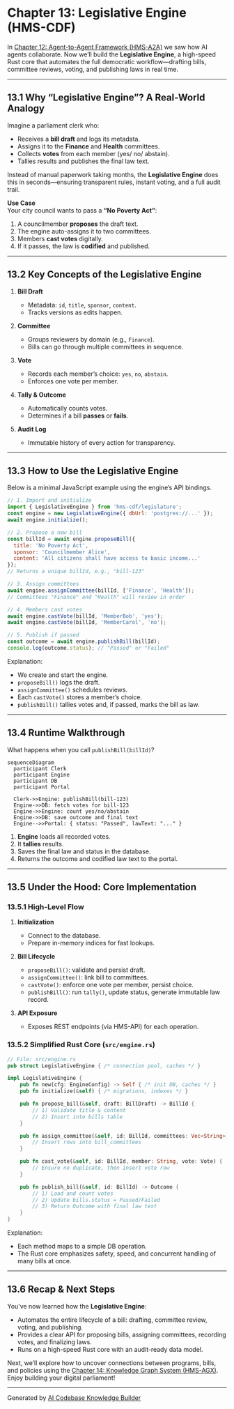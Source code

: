 # Chapter 13: Legislative Engine (HMS-CDF)

In [Chapter 12: Agent-to-Agent Framework (HMS-A2A)](12_agent_to_agent_framework__hms_a2a__.md) we saw how AI agents collaborate. Now we’ll build the **Legislative Engine**, a high-speed Rust core that automates the full democratic workflow—drafting bills, committee reviews, voting, and publishing laws in real time.

---

## 13.1 Why “Legislative Engine”? A Real-World Analogy

Imagine a parliament clerk who:

- Receives a **bill draft** and logs its metadata.  
- Assigns it to the **Finance** and **Health** committees.  
- Collects **votes** from each member (yes/ no/ abstain).  
- Tallies results and publishes the final law text.  

Instead of manual paperwork taking months, the **Legislative Engine** does this in seconds—ensuring transparent rules, instant voting, and a full audit trail.

**Use Case**  
Your city council wants to pass a **“No Poverty Act”**:

1. A councilmember **proposes** the draft text.  
2. The engine auto-assigns it to two committees.  
3. Members **cast votes** digitally.  
4. If it passes, the law is **codified** and published.

---

## 13.2 Key Concepts of the Legislative Engine

1. **Bill Draft**  
   - Metadata: `id`, `title`, `sponsor`, `content`.  
   - Tracks versions as edits happen.

2. **Committee**  
   - Groups reviewers by domain (e.g., `Finance`).  
   - Bills can go through multiple committees in sequence.

3. **Vote**  
   - Records each member’s choice: `yes`, `no`, `abstain`.  
   - Enforces one vote per member.

4. **Tally & Outcome**  
   - Automatically counts votes.  
   - Determines if a bill **passes** or **fails**.

5. **Audit Log**  
   - Immutable history of every action for transparency.

---

## 13.3 How to Use the Legislative Engine

Below is a minimal JavaScript example using the engine’s API bindings.

```js
// 1. Import and initialize
import { LegislativeEngine } from 'hms-cdf/legislature';
const engine = new LegislativeEngine({ dbUrl: 'postgres://...' });
await engine.initialize();

// 2. Propose a new bill
const billId = await engine.proposeBill({
  title: 'No Poverty Act',
  sponsor: 'Councilmember Alice',
  content: 'All citizens shall have access to basic income...'
});
// Returns a unique billId, e.g., "bill-123"

// 3. Assign committees
await engine.assignCommittee(billId, ['Finance', 'Health']);
// Committees "Finance" and "Health" will review in order

// 4. Members cast votes
await engine.castVote(billId, 'MemberBob', 'yes');
await engine.castVote(billId, 'MemberCarol', 'no');

// 5. Publish if passed
const outcome = await engine.publishBill(billId);
console.log(outcome.status); // "Passed" or "Failed"
```

Explanation:

- We create and start the engine.  
- `proposeBill()` logs the draft.  
- `assignCommittee()` schedules reviews.  
- Each `castVote()` stores a member’s choice.  
- `publishBill()` tallies votes and, if passed, marks the bill as law.

---

## 13.4 Runtime Walkthrough

What happens when you call `publishBill(billId)`?

```mermaid
sequenceDiagram
  participant Clerk
  participant Engine
  participant DB
  participant Portal

  Clerk->>Engine: publishBill(bill-123)
  Engine->>DB: fetch votes for bill-123
  Engine->>Engine: count yes/no/abstain
  Engine->>DB: save outcome and final text
  Engine-->>Portal: { status: "Passed", lawText: "..." }
```

1. **Engine** loads all recorded votes.  
2. It **tallies** results.  
3. Saves the final law and status in the database.  
4. Returns the outcome and codified law text to the portal.

---

## 13.5 Under the Hood: Core Implementation

### 13.5.1 High-Level Flow

1. **Initialization**  
   - Connect to the database.  
   - Prepare in-memory indices for fast lookups.

2. **Bill Lifecycle**  
   - `proposeBill()`: validate and persist draft.  
   - `assignCommittee()`: link bill to committees.  
   - `castVote()`: enforce one vote per member, persist choice.  
   - `publishBill()`: run `tally()`, update status, generate immutable law record.

3. **API Exposure**  
   - Exposes REST endpoints (via HMS-API) for each operation.

### 13.5.2 Simplified Rust Core (`src/engine.rs`)

```rust
// File: src/engine.rs
pub struct LegislativeEngine { /* connection pool, caches */ }

impl LegislativeEngine {
    pub fn new(cfg: EngineConfig) -> Self { /* init DB, caches */ }
    pub fn initialize(&self) { /* migrations, indexes */ }

    pub fn propose_bill(&self, draft: BillDraft) -> BillId {
        // 1) Validate title & content
        // 2) Insert into bills table
    }

    pub fn assign_committee(&self, id: BillId, committees: Vec<String>) {
        // Insert rows into bill_committees
    }

    pub fn cast_vote(&self, id: BillId, member: String, vote: Vote) {
        // Ensure no duplicate, then insert vote row
    }

    pub fn publish_bill(&self, id: BillId) -> Outcome {
        // 1) Load and count votes
        // 2) Update bills.status = Passed/Failed
        // 3) Return Outcome with final law text
    }
}
```

Explanation:

- Each method maps to a simple DB operation.  
- The Rust core emphasizes safety, speed, and concurrent handling of many bills at once.

---

## 13.6 Recap & Next Steps

You’ve now learned how the **Legislative Engine**:

- Automates the entire lifecycle of a bill: drafting, committee review, voting, and publishing.  
- Provides a clear API for proposing bills, assigning committees, recording votes, and finalizing laws.  
- Runs on a high-speed Rust core with an audit-ready data model.

Next, we’ll explore how to uncover connections between programs, bills, and policies using the [Chapter 14: Knowledge Graph System (HMS-AGX)](14_knowledge_graph_system__hms_agx__.md). Enjoy building your digital parliament!

---

Generated by [AI Codebase Knowledge Builder](https://github.com/The-Pocket/Tutorial-Codebase-Knowledge)